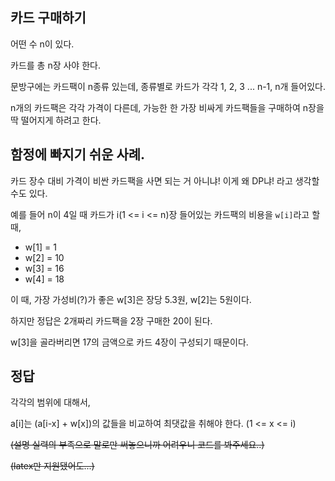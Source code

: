 ## 카드 구매하기

어떤 수 n이 있다.

카드를 총 n장 사야 한다.

문방구에는 카드팩이 n종류 있는데, 종류별로 카드가 각각 1, 2, 3 ... n-1, n개 들어있다.

n개의 카드팩은 각각 가격이 다른데, 가능한 한 가장 비싸게 카드팩들을 구매하여 n장을 딱 떨어지게 하려고 한다.

## 함정에 빠지기 쉬운 사례.

카드 장수 대비 가격이 비싼 카드팩을 사면 되는 거 아니냐! 이게 왜 DP냐! 라고 생각할 수도 있다.

예를 들어 n이 4일 때 카드가 i(1 <= i <= n)장 들어있는 카드팩의 비용을 `w[i]`라고 할 때,

* w[1] = 1
* w[2] = 10
* w[3] = 16
* w[4] = 18

이 때, 가장 가성비(?)가 좋은 w[3]은 장당 5.3원, w[2]는 5원이다.

하지만 정답은 2개짜리 카드팩을 2장 구매한 20이 된다.

w[3]을 골라버리면 17의 금액으로 카드 4장이 구성되기 때문이다.

## 정답

각각의 범위에 대해서,

a[i]는 (a[i-x] + w[x])의 값들을 비교하여 최댓값을 취해야 한다. (1 <= x <= i)

~~(설명 실력의 부족으로 말로만 써놓으니까 어려우니 코드를 봐주세요..)~~

~~(latex만 지원됐어도...)~~